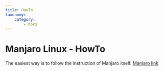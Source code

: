 ```yaml
---
title: HowTo
taxonomy:
    category:
        - docs
---
```


# Manjaro Linux - HowTo

The easiest way is to follow the instruction of Manjaro itself.
[Manjaro link](https://osdn.net/projects/manjaro/storage/Manjaro-User-Guide.pdf/)